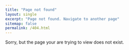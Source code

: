 ```yaml
---
title: "Page not found"
layout: single
excerpt: "Page not found. Navigate to another page"
sitemap: false
permalink: /404.html
---
```


Sorry, but the page your are trying to view does not exist.

<script type="text/javascript">
  var GOOG_FIXURL_LANG = 'en';
  var GOOG_FIXURL_SITE = '{{ site.url }}'
</script>
<script type="text/javascript"
  src="//linkhelp.clients.google.com/tbproxy/lh/wm/fixurl.js">
</script>
